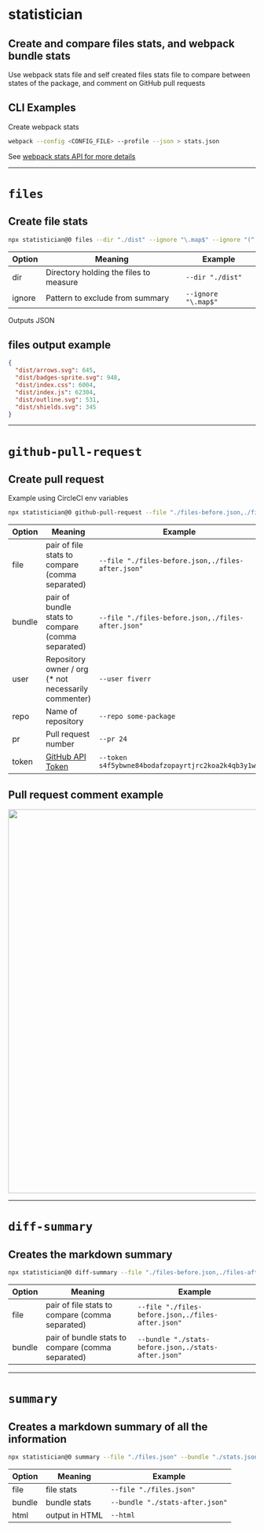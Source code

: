 # statistician

## Create and compare files stats, and webpack bundle stats

Use webpack stats file and self created files stats file to compare between states of the package, and comment on GitHub pull requests

## CLI Examples

Create webpack stats
```sh
webpack --config <CONFIG_FILE> --profile --json > stats.json
```
See [webpack stats API for more details](https://webpack.js.org/api/stats/)

---

# `files`
## Create file stats

```sh
npx statistician@0 files --dir "./dist" --ignore "\.map$" --ignore "(^|\/)\." --ignore "(^|/)node_modules\/," > files.json
```

| Option | Meaning | Example
| - | - | -
| dir | Directory holding the files to measure | `--dir "./dist"`
| ignore | Pattern to exclude from summary | `--ignore "\.map$"`

Outputs JSON

## files output example
```json
{
  "dist/arrows.svg": 645,
  "dist/badges-sprite.svg": 948,
  "dist/index.css": 6004,
  "dist/index.js": 62304,
  "dist/outline.svg": 531,
  "dist/shields.svg": 345
}
```

---

# `github-pull-request`
## Create pull request

Example using CircleCI env variables
```sh
npx statistician@0 github-pull-request --file "./files-before.json,./files-after.json" --bundle "./stats-before.json,./stats-after.json" --user $CIRCLE_PROJECT_USERNAME --repo $CIRCLE_PROJECT_REPONAME --pr $(basename $CIRCLE_PULL_REQUEST) --token $GITHUB_API_TOKEN
```

| Option | Meaning | Example
| - | - | -
| file | pair of file stats to compare (comma separated) | `--file "./files-before.json,./files-after.json"`
| bundle | pair of bundle stats to compare (comma separated) | `--file "./files-before.json,./files-after.json"`
| user | Repository owner / org (\* not necessarily commenter) | `--user fiverr`
| repo | Name of repository | `--repo some-package`
| pr | Pull request number | `--pr 24`
| token | [GitHub API Token](https://github.com/settings/tokens) | `--token s4f5ybwne84bodafzopayrtjrc2koa2k4qb3y1wp`

## Pull request comment example

<img src="https://user-images.githubusercontent.com/516342/47106363-03a20800-d24f-11e8-9c3c-ec89546c6975.png" width="780">

---

# `diff-summary`
## Creates the markdown summary

```sh
npx statistician@0 diff-summary --file "./files-before.json,./files-after.json" --bundle "./stats-before.json,./stats-after.json"
```

| Option | Meaning | Example
| - | - | -
| file | pair of file stats to compare (comma separated) | `--file "./files-before.json,./files-after.json"`
| bundle | pair of bundle stats to compare (comma separated) | `--bundle "./stats-before.json,./stats-after.json"`

---

# `summary`
## Creates a markdown summary of all the information

```sh
npx statistician@0 summary --file "./files.json" --bundle "./stats.json" [--html]
```

| Option | Meaning | Example
| - | - | -
| file | file stats | `--file "./files.json"`
| bundle | bundle stats | `--bundle "./stats-after.json"`
| html | output in HTML | `--html`
